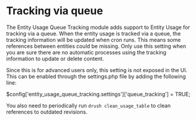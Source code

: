 Tracking via queue
============
The Entity Usage Queue Tracking module adds support to Entity Usage for tracking via a queue. When the entity usage is tracked via a queue, the tracking information will be updated when cron runs. This means some references between entities could be missing. Only use this setting when you are sure there are no automatic processes using the tracking information to update or delete content.

Since this is for advanced users only, this setting is not exposed in the UI. This can be enabled through the settings.php file by adding the following line:

$config['entity_usage_queue_tracking.settings']['queue_tracking'] = TRUE;

You also need to periodically run `drush clean_usage_table` to clean references
to outdated revisions.
